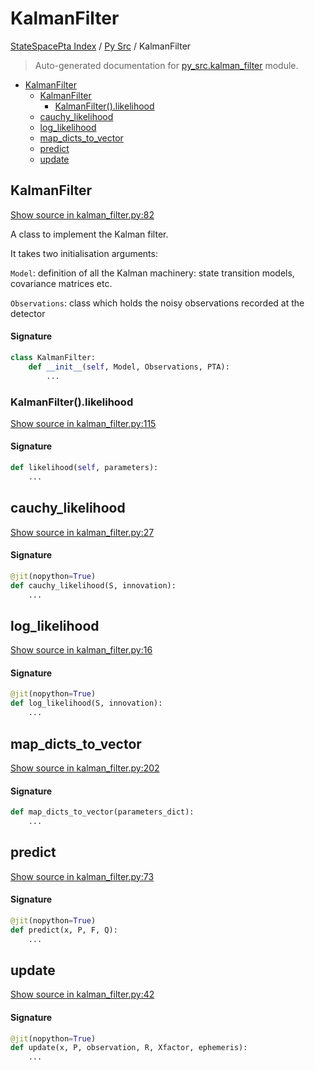 # KalmanFilter

[StateSpacePta Index](../README.md#statespacepta-index) /
[Py Src](./index.md#py-src) /
KalmanFilter

> Auto-generated documentation for [py_src.kalman_filter](https://github.com/tomkimpson/StateSpacePTA.jl/blob/pulsar_terms/py_src/kalman_filter.py) module.

- [KalmanFilter](#kalmanfilter)
  - [KalmanFilter](#kalmanfilter-1)
    - [KalmanFilter().likelihood](#kalmanfilter()likelihood)
  - [cauchy_likelihood](#cauchy_likelihood)
  - [log_likelihood](#log_likelihood)
  - [map_dicts_to_vector](#map_dicts_to_vector)
  - [predict](#predict)
  - [update](#update)

## KalmanFilter

[Show source in kalman_filter.py:82](https://github.com/tomkimpson/StateSpacePTA.jl/blob/pulsar_terms/py_src/kalman_filter.py#L82)

A class to implement the Kalman filter.

It takes two initialisation arguments:

`Model`: definition of all the Kalman machinery: state transition models, covariance matrices etc.

`Observations`: class which holds the noisy observations recorded at the detector

#### Signature

```python
class KalmanFilter:
    def __init__(self, Model, Observations, PTA):
        ...
```

### KalmanFilter().likelihood

[Show source in kalman_filter.py:115](https://github.com/tomkimpson/StateSpacePTA.jl/blob/pulsar_terms/py_src/kalman_filter.py#L115)

#### Signature

```python
def likelihood(self, parameters):
    ...
```



## cauchy_likelihood

[Show source in kalman_filter.py:27](https://github.com/tomkimpson/StateSpacePTA.jl/blob/pulsar_terms/py_src/kalman_filter.py#L27)

#### Signature

```python
@jit(nopython=True)
def cauchy_likelihood(S, innovation):
    ...
```



## log_likelihood

[Show source in kalman_filter.py:16](https://github.com/tomkimpson/StateSpacePTA.jl/blob/pulsar_terms/py_src/kalman_filter.py#L16)

#### Signature

```python
@jit(nopython=True)
def log_likelihood(S, innovation):
    ...
```



## map_dicts_to_vector

[Show source in kalman_filter.py:202](https://github.com/tomkimpson/StateSpacePTA.jl/blob/pulsar_terms/py_src/kalman_filter.py#L202)

#### Signature

```python
def map_dicts_to_vector(parameters_dict):
    ...
```



## predict

[Show source in kalman_filter.py:73](https://github.com/tomkimpson/StateSpacePTA.jl/blob/pulsar_terms/py_src/kalman_filter.py#L73)

#### Signature

```python
@jit(nopython=True)
def predict(x, P, F, Q):
    ...
```



## update

[Show source in kalman_filter.py:42](https://github.com/tomkimpson/StateSpacePTA.jl/blob/pulsar_terms/py_src/kalman_filter.py#L42)

#### Signature

```python
@jit(nopython=True)
def update(x, P, observation, R, Xfactor, ephemeris):
    ...
```